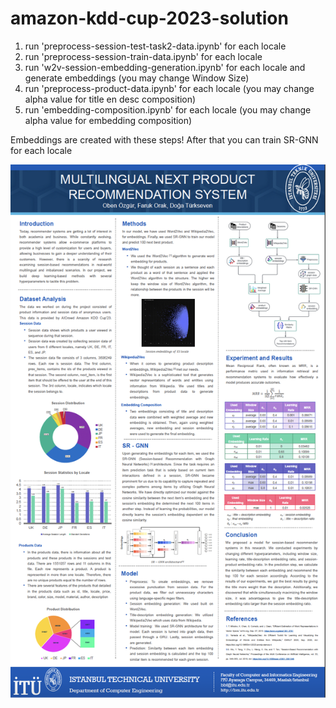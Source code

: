 # amazon-kdd-cup-2023-solution

1. run 'preprocess-session-test-task2-data.ipynb' for each locale
2. run 'preprocess-session-train-data.ipynb' for each locale
3. run 'w2v-session-embedding-generation.ipynb' for each locale and generate embeddings (you may change Window Size)
4. run 'preprocess-product-data.ipynb' for each locale (you may change alpha value for title en desc composition)
5. run 'embedding-composition.ipynb' for each locale (you may change alpha value for embedding composition)

Embeddings are created with these steps! After that you can train SR-GNN for each locale



![alt text](https://github.com/DOF-itu-graduation-project-2023/amazon-kdd-cup-2023-solution/blob/main/poster.png)
